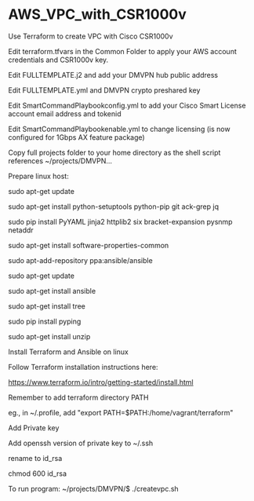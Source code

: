 # AWS_VPC_with_CSR1000v
Use Terraform to create VPC with Cisco CSR1000v

Edit terraform.tfvars in the Common Folder to apply your AWS account credentials and CSR1000v key. 

Edit FULLTEMPLATE.j2 and add your DMVPN hub public address

Edit FULLTEMPLATE.yml and DMVPN crypto preshared key

Edit SmartCommandPlaybookconfig.yml to add your Cisco Smart License account email address and tokenid

Edit SmartCommandPlaybookenable.yml to change licensing (is now configured for 1Gbps AX feature package)

Copy full projects folder to your home directory as the shell script references ~/projects/DMVPN...

Prepare linux host:

sudo apt-get update

sudo apt-get install python-setuptools python-pip git ack-grep jq

sudo pip install PyYAML jinja2 httplib2 six bracket-expansion pysnmp netaddr

sudo apt-get install software-properties-common

sudo apt-add-repository ppa:ansible/ansible

sudo apt-get update

sudo apt-get install ansible

sudo apt-get install tree

sudo pip install pyping

sudo apt-get install unzip


Install Terraform and Ansible on linux

Follow Terraform installation instructions here:

https://www.terraform.io/intro/getting-started/install.html

Remember to add terraform directory PATH

eg., in ~/.profile, add "export PATH=$PATH:/home/vagrant/terraform"


Add Private key

Add openssh version of private key to ~/.ssh

rename to id_rsa

chmod 600 id_rsa

To run program: ~/projects/DMVPN/$ ./createvpc.sh
